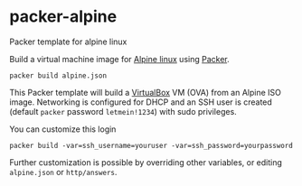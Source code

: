 # packer-alpine
Packer template for alpine linux

Build a virtual machine image for [Alpine linux](http://www.alpinelinux.org) using [Packer](https://www.packer.io).

    packer build alpine.json

This Packer template will build a [VirtualBox](https://www.virtualbox.org) VM (OVA) from an Alpine ISO image. Networking is configured for DHCP and an SSH user is created (default `packer` password `letmein!1234`) with sudo privileges.

You can customize this login

    packer build -var=ssh_username=youruser -var=ssh_password=yourpassword

Further customization is possible by overriding other variables, or editing `alpine.json` or `http/answers`.
